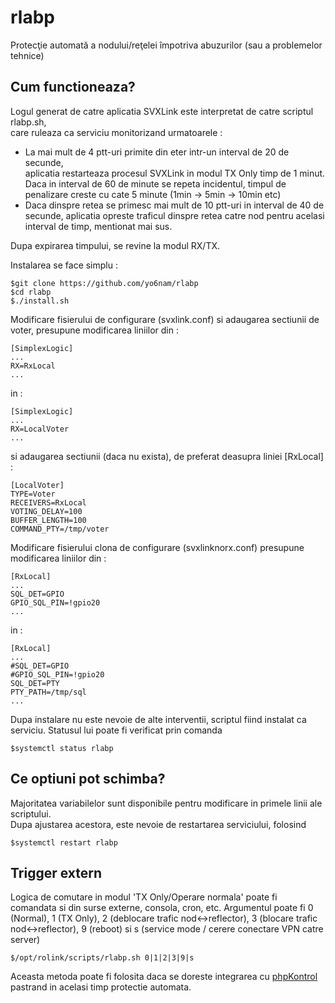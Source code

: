 # rlabp
Protecţie automată a nodului/reţelei împotriva abuzurilor (sau a problemelor tehnice)

## Cum functioneaza?
Logul generat de catre aplicatia SVXLink este interpretat de catre scriptul rlabp.sh,\
care ruleaza ca serviciu monitorizand urmatoarele :  
- La mai mult de 4 ptt-uri primite din eter intr-un interval de 20 de secunde,  
aplicatia restarteaza procesul SVXLink in modul TX Only timp de 1 minut. Daca in interval de 60 de minute se repeta incidentul, timpul de penalizare creste cu cate 5 minute (1min -> 5min -> 10min etc)  
- Daca dinspre retea se primesc mai mult de 10 ptt-uri in interval de 40 de secunde, aplicatia opreste traficul dinspre retea catre nod pentru acelasi interval de timp, mentionat mai sus.

Dupa expirarea timpului, se revine la modul RX/TX.
  
Instalarea se face simplu :
~~~ \
$git clone https://github.com/yo6nam/rlabp  
$cd rlabp  
$./install.sh  
~~~
 
Modificare fisierului de configurare (svxlink.conf) si adaugarea sectiunii de voter, presupune modificarea liniilor din : 
~~~ \
[SimplexLogic]
...
RX=RxLocal
...  
~~~
  
in :
~~~ \
[SimplexLogic]
...
RX=LocalVoter
...
~~~ 

si adaugarea sectiunii (daca nu exista), de preferat deasupra liniei [RxLocal] :
~~~ \
[LocalVoter]
TYPE=Voter
RECEIVERS=RxLocal
VOTING_DELAY=100
BUFFER_LENGTH=100
COMMAND_PTY=/tmp/voter
~~~ 

Modificare fisierului clona de configurare (svxlinknorx.conf) presupune modificarea liniilor din : 
~~~ \
[RxLocal]
...  
SQL_DET=GPIO  
GPIO_SQL_PIN=!gpio20  
...  
~~~
  
in :
~~~ \
[RxLocal]
...  
#SQL_DET=GPIO  
#GPIO_SQL_PIN=!gpio20  
SQL_DET=PTY  
PTY_PATH=/tmp/sql  
...  
~~~
  
Dupa instalare nu este nevoie de alte interventii, scriptul fiind instalat ca serviciu. Statusul lui poate fi verificat prin comanda
~~~
$systemctl status rlabp
~~~

## Ce optiuni pot schimba?
Majoritatea variabilelor sunt disponibile pentru modificare in primele linii ale scriptului.\
Dupa ajustarea acestora, este nevoie de restartarea serviciului, folosind 
~~~
$systemctl restart rlabp
~~~

## Trigger extern
Logica de comutare in modul 'TX Only/Operare normala' poate fi comandata si din surse externe, consola, cron, etc.
Argumentul poate fi 0 (Normal), 1 (TX Only), 2 (deblocare trafic nod<->reflector), 3 (blocare trafic nod<->reflector), 9 (reboot) si s (service mode / cerere conectare VPN catre server)
~~~
$/opt/rolink/scripts/rlabp.sh 0|1|2|3|9|s
~~~
Aceasta metoda poate fi folosita daca se doreste integrarea cu [phpKontrol](https://github.com/yo6nam/phpKontrol) pastrand in acelasi timp protectie automata.
